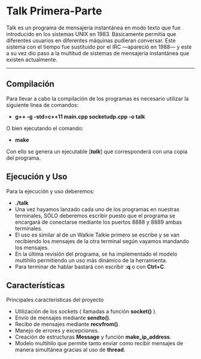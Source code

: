 Talk Primera-Parte
===================


Talk es un programa de mensajería instantánea en modo texto que fue introducido en los sistemas UNIX en 1983. Básicamente permitía que diferentes usuarios en diferentes máquinas pudieran conversar. Este sistema con el tiempo fue sustituido por el IRC —apareció en 1988— y este a su vez dio paso a la multitud de sistemas de mensajería instantánea que existen actualmente.

----------


Compilación
-------------

Para llevar a cabo la compilación de los programas es necesario utilizar la siguiente linea de comandos:

 - **g++ -g -std=c++11 main.cpp socketudp.cpp -o talk**

O bien ejecutando el comando:

 - **make**

Con ello se genera un ejecutable [***talk***] que corresponderá con una copia del programa.

Ejecución y Uso
-------------

Para la ejecución y uso deberemos:

 - **./talk**
 - Una vez hayamos lanzado cada uno de los programas en nuestras terminales, SÓLO deberemos escribir puesto que el programa se encargará de conectarse mediante los puertos 8888 y 8889 ambas terminales.
 - El uso es similar al de un Walkie Talkie primero se escribe y se van recibiendo los mensajes de la otra terminal según vayamos mandando los mensajes.
 - En la última revisión del programa, se ha implementado el modelo multihilo permitiendo un uso más dinámico de la herramienta.
 - Para terminar de hablar bastará con escribir **:q** o con **Ctrl+C**.

Características
-------------
Principales características del proyecto

 - Utilización de los sockets ( llamadas a función **socket()** ).
 - Envío de mensajes mediante **sendto()**.
 - Recibo de mensajes mediante **recvfrom()**.
 - Manejo de errores y excepciones.
 - Creación de estructuras **Message** y función **make_ip_address**.
 - Modelo multihilo que permite tanto enviar como recibir mensajes de manera simultánea gracias al uso de **thread**.
